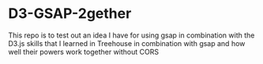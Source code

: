 # D3-GSAP-2gether
This repo is to test out an idea I have for using gsap in combination with the D3.js
skills that I learned in Treehouse in combination with gsap and how well their powers work together
without CORS